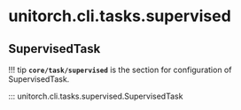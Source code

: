 # unitorch.cli.tasks.supervised

## SupervisedTask

!!! tip
    **`core/task/supervised`** is the section for configuration of SupervisedTask.

::: unitorch.cli.tasks.supervised.SupervisedTask